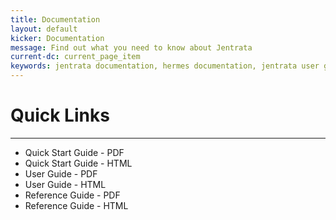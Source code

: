 ```yaml
---
title: Documentation
layout: default
kicker: Documentation
message: Find out what you need to know about Jentrata
current-dc: current_page_item
keywords: jentrata documentation, hermes documentation, jentrata user guide, hermes user guide, jentrata reference guide, hermes reference guide, ebxml reference
---
```

# Quick Links
-------------------
* Quick Start Guide - PDF
* Quick Start Guide - HTML
* User Guide - PDF
* User Guide - HTML
* Reference Guide - PDF
* Reference Guide - HTML